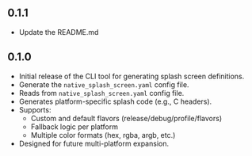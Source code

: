 ## 0.1.1

- Update the README.md

## 0.1.0

- Initial release of the CLI tool for generating splash screen definitions.
- Generate the `native_splash_screen.yaml` config file.
- Reads from `native_splash_screen.yaml` config file.
- Generates platform-specific splash code (e.g., C headers).
- Supports:
  - Custom and default flavors (release/debug/profile/flavors)
  - Fallback logic per platform
  - Multiple color formats (hex, rgba, argb, etc.)
- Designed for future multi-platform expansion.